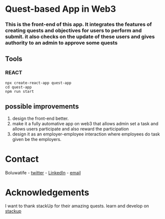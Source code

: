 # Quest-based App in Web3

### This is the front-end of this app. It integrates the features of creating quests and objectives for users to perform and submit. it also checks on the update of these users and gives authority to an admin to approve some quests

## Tools

### REACT

```shell
npx create-react-app quest-app
cd quest-app
npm run start
```

## possible improvements

1. design the front-end better.
2. make it a fully automative app on web3 that allows admin set a task and allows users participate and also reward the participation
3. design it as an employer-employee interaction where employees do task given be the employers.

# Contact

Boluwatife - [twitter](https://twitter.com/Gammatiff05 "twitter") - [LinkedIn](https://www.linkedin.com/in/boluwatife-aminutaiwo-7566b5220/ "linkedIn") - [email](https://mail.google.com/mail/u/0/#inbox?compose=DmwnWrRnZMzZcMHqMDvHssWLRNfDGVcnDJbhmpdNnDjFXwcdQFvMWPzPHltTLwftqHjNGwqhBPjQ "gmail")

# Acknowledgements

I want to thank stackUp for their amazing quests. learn and develop on [stackup](https://app.stackup.dev/dashboard)
